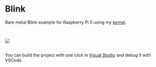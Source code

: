 <h1>Blink</h1>

<p>
Bare metal Blink example for Raspberry Pi 5 using my <a href="https://github.com/svenbieg/Core">kernel</a>.
</p>
<br />

<img src="https://github.com/user-attachments/assets/d6a96592-7131-46cd-b393-7d10fd25c553" /><br />
<br />

You can build the project with one click in <a href="https://visualstudio.microsoft.com/de/">Visual Studio</a> and debug it with VSCode.
